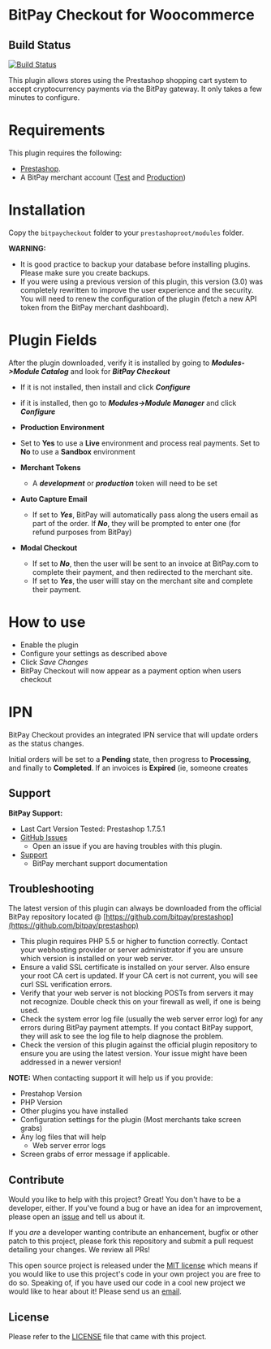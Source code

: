 BitPay Checkout for Woocommerce
===============================

## Build Status

[![Build Status](https://travis-ci.org/bitpay/prestashop.svg?branch=master)](https://travis-ci.org/bitpay/prestashop)

This plugin allows stores using the Prestashop shopping cart system to accept cryptocurrency payments via the BitPay gateway. It only takes a few minutes to configure.

# Requirements

This plugin requires the following:

* [Prestashop](https://www.prestashop.com/en).
* A BitPay merchant account ([Test](http://test.bitpay.com) and [Production](http://www.bitpay.com))

# Installation

Copy the `bitpaycheckout` folder to your `prestashoproot/modules` folder.


**WARNING:** 

* It is good practice to backup your database before installing plugins. Please make sure you create backups.
* If you were using a previous version of this plugin, this version (3.0) was completely rewritten to improve the user experience and the security. You will need to renew the configuration of the plugin (fetch a new API token from the BitPay merchant dashboard).

# Plugin Fields

After the plugin downloaded, verify it is installed by going to ***Modules->Module Catalog*** and look for ***BitPay Checkout***

* If it is not installed, then install and click ***Configure***
* if it is installed, then go to ***Modules->Module Manager*** and click ***Configure***

* **Production Environment**
* Set to **Yes** to use a **Live** environment and process real payments.  Set to **No** to use a **Sandbox** environment

* **Merchant Tokens**
	* A ***development*** or ***production*** token will need to be set
* **Auto Capture Email**
	* If set to ***Yes***, BitPay will automatically pass along the users email as part of the order.  If ***No***, they will be prompted to enter one (for refund purposes from BitPay)

* **Modal Checkout**
	* If set to ***No***, then the user will be sent to an invoice at BitPay.com to complete their payment, and then redirected to the merchant site.  	
	* If set to ***Yes***, the user willl stay on the merchant site and complete their payment.
	
# How to use

* Enable the plugin
* Configure your settings as described above
* Click *Save Changes*
* BitPay Checkout will now appear as a payment option when users checkout

# IPN
BitPay Checkout provides an integrated IPN service that will update orders as the status changes.

Initial orders will be set to a **Pending** state, then progress to **Processing**, and finally to **Completed**.  If an invoices is **Expired** (ie, someone creates

## Support

**BitPay Support:**

* Last Cart Version Tested: Prestashop 1.7.5.1
* [GitHub Issues](https://github.com/bitpay/prestashop/issues)
  * Open an issue if you are having troubles with this plugin.
* [Support](https://support.bitpay.com/hc/en-us)
  * BitPay merchant support documentation

## Troubleshooting

The latest version of this plugin can always be downloaded from the official BitPay repository located @ [https://github.com/bitpay/prestashop](https://github.com/bitpay/prestashop)

* This plugin requires PHP 5.5 or higher to function correctly. Contact your webhosting provider or server administrator if you are unsure which version is installed on your web server.
* Ensure a valid SSL certificate is installed on your server. Also ensure your root CA cert is updated. If your CA cert is not current, you will see curl SSL verification errors.
* Verify that your web server is not blocking POSTs from servers it may not recognize. Double check this on your firewall as well, if one is being used.
* Check the system error log file (usually the web server error log) for any errors during BitPay payment attempts. If you contact BitPay support, they will ask to see the log file to help diagnose the problem.
* Check the version of this plugin against the official plugin repository to ensure you are using the latest version. Your issue might have been addressed in a newer version!

**NOTE:** When contacting support it will help us if you provide:

* Prestahop Version
* PHP Version
* Other plugins you have installed
* Configuration settings for the plugin (Most merchants take screen grabs)
* Any log files that will help
  * Web server error logs
* Screen grabs of error message if applicable.

## Contribute

Would you like to help with this project?  Great!  You don't have to be a developer, either.  If you've found a bug or have an idea for an improvement, please open an [issue](https://github.com/bitpay/bitpay-checkout-for-woocommerce/issues) and tell us about it.

If you *are* a developer wanting contribute an enhancement, bugfix or other patch to this project, please fork this repository and submit a pull request detailing your changes.  We review all PRs!

This open source project is released under the [MIT license](http://opensource.org/licenses/MIT) which means if you would like to use this project's code in your own project you are free to do so. Speaking of, if you have used our code in a cool new project we would like to hear about it!  Please send us an [email](mailto:sales-engineering@bitpay.com).

## License

Please refer to the [LICENSE](https://github.com/bitpay/bitpay-checkout-for-woocommerce/blob/master/LICENSE) file that came with this project.
